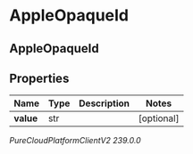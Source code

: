 # AppleOpaqueId

## AppleOpaqueId

## Properties

|Name | Type | Description | Notes|
|------------ | ------------- | ------------- | -------------|
| **value** | str |  | [optional] |



_PureCloudPlatformClientV2 239.0.0_
